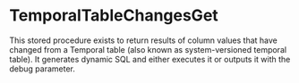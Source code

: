 # TemporalTableChangesGet
This stored procedure exists to return results of column values that have changed from a Temporal table (also known as system-versioned temporal table). It generates dynamic SQL and either executes it or outputs it with the debug parameter.
